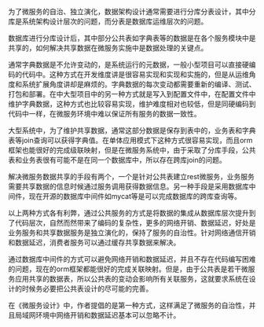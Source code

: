 为了微服务的自治、独立演化，数据架构设计通常需要进行分库分表设计，其中分库是系统架构设计层次的问题，而分表是数据库运维层次的问题。

数据库进行分库设计后，其中部分公共表如字典表等的数据是在各个服务模块中是共享的，如何解决共享数据在微服务实施中是数据处理的关键点。

通常字典数据是不允许变动的，是系统运行的元数据，一般小型项目可以直接硬编码的代码中。这种方式在开发维度讲是很容易实现和实现和实施的，但是从运维角度和系统扩展角度讲却是麻烦的。字典数据的每次变动都需要重新的编译、测试、打包和部署。在中大型项目中的另一种方式就是写入到配置文件中，在配置文件中维护字典数据，这种方式也比较容易实现，维护难度相对也较低，但是同硬编码到代码中一样，在微服务环境中难以保证所有服务的数据一致性。

大型系统中，为了维护共享数据，通常这部分数据是保存到表中的，业务表和字典表等join查询可以获得字典值。在单体应用模式下这种方式很容易实现，而且orm框架也能很好的完成级联映射，但是在微服务系统中，由于采取了分库手段，公共表和业务表很有可能不是在同一个数据库中，所以存在跨库join的问题。

解决微服务数据共享的手段有两个，一个是针对公共表建立rest微服务，业务服务需要共享数据的信息时候通过服务调用获得数据信息。另一种手段是采用数据库中间件，现在开源的数据库中间件如mycat等是可以完成数据库的跨库查询等。

以上两种方式各有利弊，通过公共服务的方式是将数据的集成从数据库层次提升到了代码层次，自然而然带来了编码的复杂性，更多的网络开销、数据延迟，好处是业务服务和共享数据服务是独立演化的，保持了服务的自治性。针对网络通信开销和数据延迟，消费者服务可以通过缓存共享数据来解决。

通过数据库中间件的方式可以避免网络开销和数据延迟，并且不存在代码编写困难的问题，现在的orm框架都能很好的完成关联映射。但是，由于公共表是若干微服务应用共享的数据表，所以公共表的变动会影响所有关联服务，这就要求系统在设计的时候务必要把公共表设计的尽可能的完善。



在《微服务设计》中，作者提倡的是第一种方式，这样满足了微服务的自治性，并且局域网环境中网络开销和数据延迟基本可以忽略不计。

